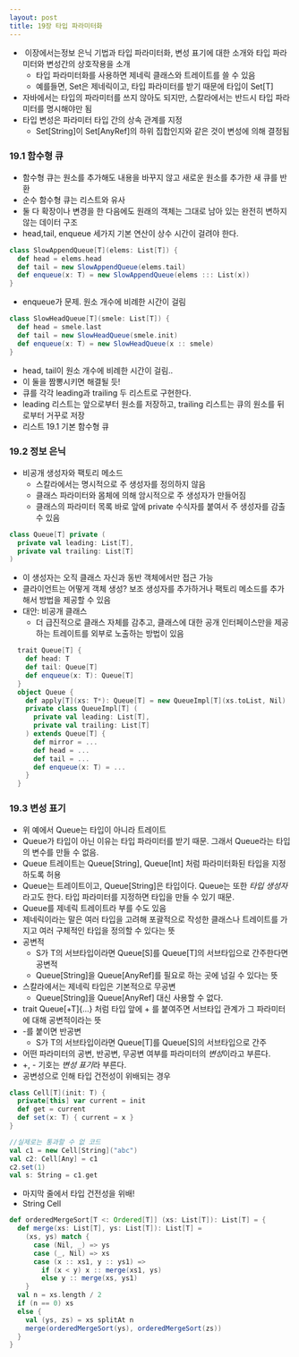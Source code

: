 ```yaml
---
layout: post
title: 19장 타입 파라미터화
---
```


-  이장에서는정보 은닉 기법과 타입 파라미터화, 변성 표기에 대한 소개와 타입 파라미터와 변성간의 상호작용을 소개
  - 타입 파라미터화를 사용하면 제네릭 클래스와 트레이트를 쓸 수 있음
  - 예를들면, Set은 제네릭이고, 타입 파라미터를 받기 때문에 타입이 Set[T]
- 자바에서는 타입의 파라미터를 쓰지 않아도 되지만, 스칼라에서는 반드시 타입 파라미터를 명시해야만 됨
- 타입 변성은 파라미터 타입 간의 상속 관계를 지정
  - Set[String]이 Set[AnyRef]의 하위 집합인지와 같은 것이 변성에 의해 결정됨
  
### 19.1 함수형 큐

- 함수형 큐는 원소를 추가해도 내용을 바꾸지 않고 새로운 원소를 추가한 새 큐를 반환
- 순수 함수형 큐는 리스트와 유사
- 둘 다 확장이나 변경을 한 다음에도 원래의 객체는 그대로 남아 있는 완전히 변하지 않는 데이터 구조
- head,tail, enqueue 세가지 기본 연산이 상수 시간이 걸려야 한다.
```scala
class SlowAppendQueue[T](elems: List[T]) {
  def head = elems.head
  def tail = new SlowAppendQueue(elems.tail)
  def enqueue(x: T) = new SlowAppendQueue(elems ::: List(x))
}
```
  - enqueue가 문제. 원소 개수에 비례한 시간이 걸림
  
```scala
class SlowHeadQueue[T](smele: List[T]) {
  def head = smele.last
  def tail = new SlowHeadQueue(smele.init)
  def enqueue(x: T) = new SlowHeadQueue(x :: smele)
}
```
  - head, tail이 원소 개수에 비례한 시간이 걸림..
- 이 둘을 짬뽕시키면 해결될 듯!
- 큐를 각각 leading과 trailing 두 리스트로 구현한다.
- leading 리스트는 앞으로부터 원소를 저장하고, trailing 리스트는 큐의 원소를 뒤로부터 거꾸로 저장
- 리스트 19.1 기본 함수형 큐

### 19.2 정보 은닉

- 비공개 생성자와 팩토리 메소드
  - 스칼라에서는 명시적으로 주 생성자를 정의하지 않음
  - 클래스 파라미터와 몸체에 의해 암시적으로 주 생성자가 만들어짐
  - 클래스의 파라미터 목록 바로 앞에 private 수식자를 붙여서 주 생성자를 감출 수 있음
```scala
class Queue[T] private (
  private val leading: List[T],
  private val trailing: List[T]
)
```
  - 이 생성자는 오직 클래스 자신과 동반 객체에서만 접근 가능
  - 클라이언트는 어떻게 객체 생성? 보조 생성자를 추가하거나 팩토리 메소드를 추가해서 방법을 제공할 수 있음
- 대안: 비공개 클래스
  - 더 급진적으로 클래스 자체를 감추고, 클래스에 대한 공개 인터페이스만을 제공하는 트레이트를 외부로 노출하는 방법이 있음
```scala
  trait Queue[T] {
    def head: T
    def tail: Queue[T]
    def enqueue(x: T): Queue[T]
  }
  object Queue {
    def apply[T](xs: T*): Queue[T] = new QueueImpl[T](xs.toList, Nil)
    private class QueueImpl[T] (
      private val leading: List[T],
      private val trailing: List[T]
    ) extends Queue[T] {
      def mirror = ...
      def head = ...
      def tail = ...
      def enqueue(x: T) = ...
    }
  }
```

### 19.3 변성 표기

- 위 예에서 Queue는 타입이 아니라 트레이트
- Queue가 타입이 아닌 이유는 타입 파라미터를 받기 때문. 그래서 Queue라는 타입의 변수를 만들 수 없음.
- Queue 트레이트는 Queue[String], Queue[Int] 처럼 파라미터화된 타입을 지정하도록 허용
- Queue는 트레이트이고, Queue[String]은 타입이다. Queue는 또한 *타입 생성자*라고도 한다. 타입 파라미터를 지정하면 타입을 만들 수 있기 때문.
- Queue를 제네릭 트레이트라 부를 수도 있음
- 제네릭이라는 말은 여러 타입을 고려해 포괄적으로 작성한 클래스나 트레이트를 가지고 여러 구체적인 타입을 정의할 수 있다는 뜻
- 공변적
  - S가 T의 서브타입이라면 Queue[S]를 Queue[T]의 서브타입으로 간주한다면 공변적
  - Queue[String]을 Queue[AnyRef]를 필요로 하는 곳에 넘길 수 있다는 뜻
- 스칼라에서는 제네릭 타입은 기본적으로 무공변
  - Queue[String]을 Queue[AnyRef] 대신 사용할 수 없다.
- trait Queue[+T]{...} 처럼 타입 앞에 + 를 붙여주면 서브타입 관계가 그 파라미터에 대해 공변적이라는 뜻
- -를 붙이면 반공변
  - S가 T의 서브타입이라면 Queue[T]를 Queue[S]의 서브타입으로 간주
- 어떤 파라미터의 공변, 반공변, 무공변 여부를 파라미터의 *변성*이라고 부른다.
- +, - 기호는 *변성 표기*라 부른다.
- 공변성으로 인해 타입 건전성이 위배되는 경우  
```scala
class Cell[T](init: T) {
  private[this] var current = init
  def get = current
  def set(x: T) { current = x }
}

//실제로는 통과할 수 없 코드
val c1 = new Cell[String]("abc")
val c2: Cell[Any] = c1
c2.set(1)
val s: String = c1.get 
```
  - 마지막 줄에서 타입 건전성을 위배!
- String Cell 


```scala
def orderedMergeSort[T <: Ordered[T]] (xs: List[T]): List[T] = {
  def merge(xs: List[T], ys: List[T]): List[T] =
    (xs, ys) match {
      case (Nil, _) => ys
      case (_, Nil) => xs
      case (x :: xs1, y :: ys1) =>
        if (x < y) x :: merge(xs1, ys)
        else y :: merge(xs, ys1)
    }
  val n = xs.length / 2
  if (n == 0) xs
  else {
    val (ys, zs) = xs splitAt n
    merge(orderedMergeSort(ys), orderedMergeSort(zs))
  }
}


```
